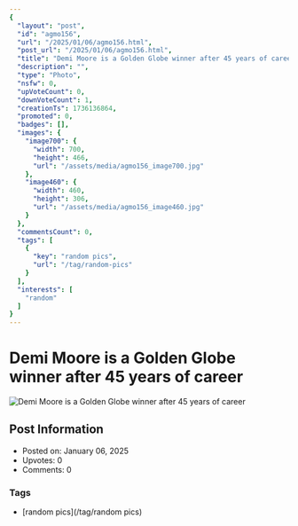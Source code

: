 ```yaml
---
{
  "layout": "post",
  "id": "agmo156",
  "url": "/2025/01/06/agmo156.html",
  "post_url": "/2025/01/06/agmo156.html",
  "title": "Demi Moore is a Golden Globe winner after 45 years of career",
  "description": "",
  "type": "Photo",
  "nsfw": 0,
  "upVoteCount": 0,
  "downVoteCount": 1,
  "creationTs": 1736136864,
  "promoted": 0,
  "badges": [],
  "images": {
    "image700": {
      "width": 700,
      "height": 466,
      "url": "/assets/media/agmo156_image700.jpg"
    },
    "image460": {
      "width": 460,
      "height": 306,
      "url": "/assets/media/agmo156_image460.jpg"
    }
  },
  "commentsCount": 0,
  "tags": [
    {
      "key": "random pics",
      "url": "/tag/random-pics"
    }
  ],
  "interests": [
    "random"
  ]
}
---
```


# Demi Moore is a Golden Globe winner after 45 years of career

![Demi Moore is a Golden Globe winner after 45 years of career](/assets/media/agmo156_image700.jpg)

## Post Information

- Posted on: January 06, 2025
- Upvotes: 0
- Comments: 0

### Tags

- [random pics](/tag/random pics)
